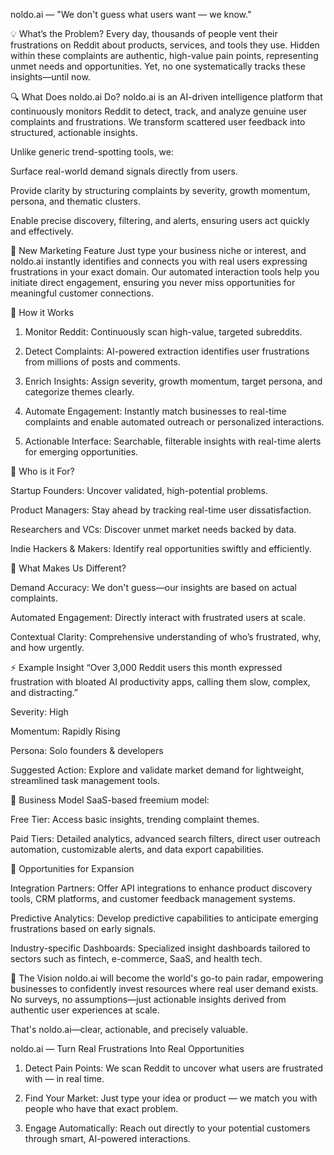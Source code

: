 noldo.ai — "We don't guess what users want — we know."

💡 What’s the Problem? Every day, thousands of people vent their frustrations on Reddit about products, services, and tools they use. Hidden within these complaints are authentic, high-value pain points, representing unmet needs and opportunities. Yet, no one systematically tracks these insights—until now.

🔍 What Does noldo.ai Do? noldo.ai is an AI-driven intelligence platform that continuously monitors Reddit to detect, track, and analyze genuine user complaints and frustrations. We transform scattered user feedback into structured, actionable insights.

Unlike generic trend-spotting tools, we:

Surface real-world demand signals directly from users.

Provide clarity by structuring complaints by severity, growth momentum, persona, and thematic clusters.

Enable precise discovery, filtering, and alerts, ensuring users act quickly and effectively.


🚀 New Marketing Feature Just type your business niche or interest, and noldo.ai instantly identifies and connects you with real users expressing frustrations in your exact domain. Our automated interaction tools help you initiate direct engagement, ensuring you never miss opportunities for meaningful customer connections.

🔧 How it Works

1. Monitor Reddit: Continuously scan high-value, targeted subreddits.


2. Detect Complaints: AI-powered extraction identifies user frustrations from millions of posts and comments.


3. Enrich Insights: Assign severity, growth momentum, target persona, and categorize themes clearly.


4. Automate Engagement: Instantly match businesses to real-time complaints and enable automated outreach or personalized interactions.


5. Actionable Interface: Searchable, filterable insights with real-time alerts for emerging opportunities.



👥 Who is it For?

Startup Founders: Uncover validated, high-potential problems.

Product Managers: Stay ahead by tracking real-time user dissatisfaction.

Researchers and VCs: Discover unmet market needs backed by data.

Indie Hackers & Makers: Identify real opportunities swiftly and efficiently.


🧠 What Makes Us Different?

Demand Accuracy: We don't guess—our insights are based on actual complaints.

Automated Engagement: Directly interact with frustrated users at scale.

Contextual Clarity: Comprehensive understanding of who’s frustrated, why, and how urgently.


⚡ Example Insight “Over 3,000 Reddit users this month expressed frustration with bloated AI productivity apps, calling them slow, complex, and distracting.”

Severity: High

Momentum: Rapidly Rising

Persona: Solo founders & developers

Suggested Action: Explore and validate market demand for lightweight, streamlined task management tools.


💸 Business Model SaaS-based freemium model:

Free Tier: Access basic insights, trending complaint themes.

Paid Tiers: Detailed analytics, advanced search filters, direct user outreach automation, customizable alerts, and data export capabilities.


🌟 Opportunities for Expansion

Integration Partners: Offer API integrations to enhance product discovery tools, CRM platforms, and customer feedback management systems.

Predictive Analytics: Develop predictive capabilities to anticipate emerging frustrations based on early signals.

Industry-specific Dashboards: Specialized insight dashboards tailored to sectors such as fintech, e-commerce, SaaS, and health tech.


🎯 The Vision noldo.ai will become the world's go-to pain radar, empowering businesses to confidently invest resources where real user demand exists. No surveys, no assumptions—just actionable insights derived from authentic user experiences at scale.

That's noldo.ai—clear, actionable, and precisely valuable.



noldo.ai — Turn Real Frustrations Into Real Opportunities

1. Detect Pain Points: We scan Reddit to uncover what users are frustrated with — in real time.


2. Find Your Market: Just type your idea or product — we match you with people who have that exact problem.


3. Engage Automatically: Reach out directly to your potential customers through smart, AI-powered interactions.
